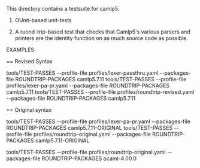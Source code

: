 
This directory contains a testsuite for camlp5.

1. OUnit-based unit-tests

2. A ruond-trip-based test that checks that Camlp5's various parsers
and printers are the identity function on as much source code as
possible.

EXAMPLES

== Revised Syntax

tools/TEST-PASSES --profile-file profiles/lexer-passthru.yaml --packages-file ROUNDTRIP-PACKAGES camlp5.7.11
tools/TEST-PASSES --profile-file profiles/lexer-pa-pr.yaml --packages-file ROUNDTRIP-PACKAGES camlp5.7.11
tools/TEST-PASSES --profile-file profiles/roundtrip-revised.yaml --packages-file ROUNDTRIP-PACKAGES camlp5.7.11


== Original syntax

tools/TEST-PASSES --profile-file profiles/lexer-pa-pr.yaml --packages-file ROUNDTRIP-PACKAGES camlp5.7.11-ORIGINAL
tools/TEST-PASSES --profile-file profiles/roundtrip-original.yaml --packages-file ROUNDTRIP-PACKAGES camlp5.7.11-ORIGINAL

tools/TEST-PASSES --profile-file profiles/roundtrip-original.yaml --packages-file ROUNDTRIP-PACKAGES ocaml-4.00.0
